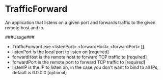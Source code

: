 # TrafficForward
An application that listens on a given port and forwards traffic to the given remote host and ip.

###Usage###
 - TrafficForward.exe &lt;listenPort&gt; &lt;forwardHost&gt; &lt;forwardPort&gt; [<listenIP>]
  - listenPort is the local port to listen on [required]
  - forwardHost is the remote host to forward TCP traffic to [required]
  - forwardPort is the remote port to forward TCP traffic to [required]
  - listenIP is the IP to listen on, in the case you don't want to bind to all IPs, default is 0.0.0.0 [optional]
